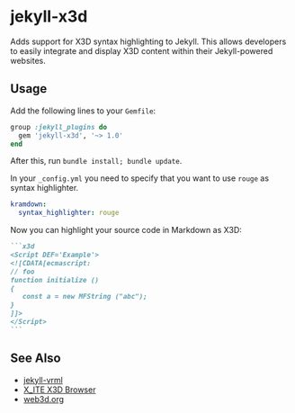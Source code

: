 # jekyll-x3d

Adds support for X3D syntax highlighting to Jekyll. This allows developers to easily integrate and display X3D content within their Jekyll-powered websites.

## Usage

Add the following lines to your `Gemfile`:

```ruby
group :jekyll_plugins do
  gem 'jekyll-x3d', '~> 1.0'
end
```

After this, run `bundle install; bundle update`.

In your `_config.yml` you need to specify that you want to use `rouge` as syntax highlighter.

```yml
kramdown:
  syntax_highlighter: rouge
```

Now you can highlight your source code in Markdown as X3D:

``````md
```x3d
<Script DEF='Example'>
<![CDATA[ecmascript:
// foo
function initialize ()
{
   const a = new MFString ("abc");
}
]]>
</Script>
```
``````

## See Also

* [jekyll-vrml](https://github.com/create3000/jekyll-vrml)
* [X_ITE X3D Browser](https://create3000.github.io/x_ite/)
* [web3d.org](https://www.web3d.org)
